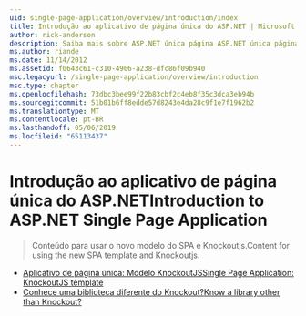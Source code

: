 ```yaml
---
uid: single-page-application/overview/introduction/index
title: Introdução ao aplicativo de página única do ASP.NET | Microsoft Docs
author: rick-anderson
description: Saiba mais sobre ASP.NET única página ASP.NET única página aplicativo SPA (aplicativo) ajuda você a criar aplicativos que incluem interacti significativa do lado do cliente...
ms.author: riande
ms.date: 11/14/2012
ms.assetid: f0643c61-c310-4906-a238-dfc86f09b940
msc.legacyurl: /single-page-application/overview/introduction
msc.type: chapter
ms.openlocfilehash: 73dbc3bee99f22b83cbf2c4eb8f35c3dca3eb94b
ms.sourcegitcommit: 51b01b6ff8edde57d8243e4da28c9f1e7f1962b2
ms.translationtype: MT
ms.contentlocale: pt-BR
ms.lasthandoff: 05/06/2019
ms.locfileid: "65113437"
---
```

# <a name="introduction-to-aspnet-single-page-application"></a><span data-ttu-id="0ceea-103">Introdução ao aplicativo de página única do ASP.NET</span><span class="sxs-lookup"><span data-stu-id="0ceea-103">Introduction to ASP.NET Single Page Application</span></span>

> <span data-ttu-id="0ceea-104">Conteúdo para usar o novo modelo do SPA e Knockoutjs.</span><span class="sxs-lookup"><span data-stu-id="0ceea-104">Content for using the new SPA template and Knockoutjs.</span></span>

- [<span data-ttu-id="0ceea-105">Aplicativo de página única: Modelo KnockoutJS</span><span class="sxs-lookup"><span data-stu-id="0ceea-105">Single Page Application: KnockoutJS template</span></span>](knockoutjs-template.md)
- [<span data-ttu-id="0ceea-106">Conhece uma biblioteca diferente do Knockout?</span><span class="sxs-lookup"><span data-stu-id="0ceea-106">Know a library other than Knockout?</span></span>](other-libraries.md)
